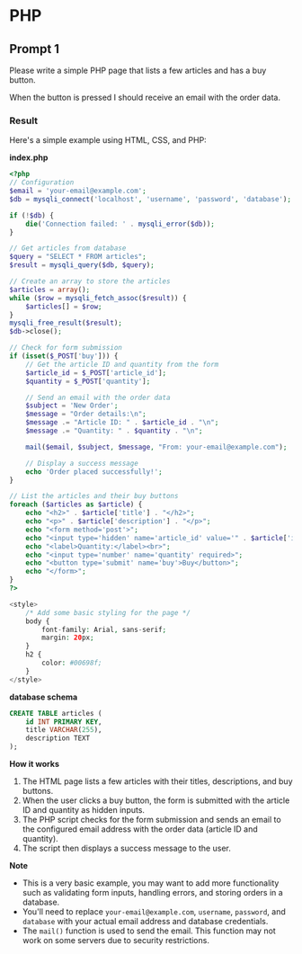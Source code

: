 # PHP

## Prompt 1

Please write a simple PHP page that lists a few articles and has a buy button.

When the button is pressed I should receive an email with the order data.

### Result

Here's a simple example using HTML, CSS, and PHP:

**index.php**

```php
<?php
// Configuration
$email = 'your-email@example.com';
$db = mysqli_connect('localhost', 'username', 'password', 'database');

if (!$db) {
    die('Connection failed: ' . mysqli_error($db));
}

// Get articles from database
$query = "SELECT * FROM articles";
$result = mysqli_query($db, $query);

// Create an array to store the articles
$articles = array();
while ($row = mysqli_fetch_assoc($result)) {
    $articles[] = $row;
}
mysqli_free_result($result);
$db->close();

// Check for form submission
if (isset($_POST['buy'])) {
    // Get the article ID and quantity from the form
    $article_id = $_POST['article_id'];
    $quantity = $_POST['quantity'];

    // Send an email with the order data
    $subject = 'New Order';
    $message = "Order details:\n";
    $message .= "Article ID: " . $article_id . "\n";
    $message .= "Quantity: " . $quantity . "\n";

    mail($email, $subject, $message, "From: your-email@example.com");

    // Display a success message
    echo 'Order placed successfully!';
}

// List the articles and their buy buttons
foreach ($articles as $article) {
    echo "<h2>" . $article['title'] . "</h2>";
    echo "<p>" . $article['description'] . "</p>";
    echo "<form method='post'>";
    echo "<input type='hidden' name='article_id' value='" . $article['id'] . "'>";
    echo "<label>Quantity:</label><br>";
    echo "<input type='number' name='quantity' required>";
    echo "<button type='submit' name='buy'>Buy</button>";
    echo "</form>";
}
?>

<style>
    /* Add some basic styling for the page */
    body {
        font-family: Arial, sans-serif;
        margin: 20px;
    }
    h2 {
        color: #00698f;
    }
</style>
```

**database schema**

```sql
CREATE TABLE articles (
    id INT PRIMARY KEY,
    title VARCHAR(255),
    description TEXT
);
```

**How it works**

1. The HTML page lists a few articles with their titles, descriptions, and buy buttons.
2. When the user clicks a buy button, the form is submitted with the article ID and quantity as hidden inputs.
3. The PHP script checks for the form submission and sends an email to the configured email address with the order data (article ID and quantity).
4. The script then displays a success message to the user.

**Note**

- This is a very basic example, you may want to add more functionality such as validating form inputs, handling errors, and storing orders in a database.
- You'll need to replace `your-email@example.com`, `username`, `password`, and `database` with your actual email address and database credentials.
- The `mail()` function is used to send the email. This function may not work on some servers due to security restrictions.
